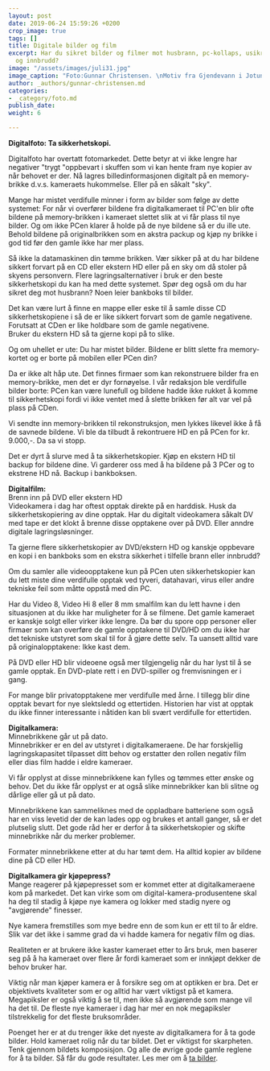 ```yaml
---
layout: post
date: 2019-06-24 15:59:26 +0200
crop_image: true
tags: []
title: Digitale bilder og film
excerpt: Har du sikret bilder og filmer mot husbrann, pc-kollaps, usikre skyer, mobiltyveri
  og innbrudd?
image: "/assets/images/juli31.jpg"
image_caption: "Foto:Gunnar Christensen. \nMotiv fra Gjendevann i Jotunheimen"
author: _authors/gunnar-christensen.md
categories:
- _category/foto.md
publish_date: 
weight: 6

---
```

**Digitalfoto: Ta sikkerhetskopi.**

Digitalfoto har overtatt fotomarkedet. Dette betyr at vi ikke lengre har negativer "trygt "oppbevart i skuffen som vi kan hente fram nye kopier av når behovet er der. Nå lagres billedinformasjonen digitalt på en memory-brikke d.v.s. kameraets hukommelse. Eller på en såkalt "sky".

Mange har mistet verdifulle minner i form av bilder som følge av dette systemet: For når vi overfører bildene fra digitalkameraet til PC'en blir ofte bildene på memory-brikken i kameraet slettet slik at vi får plass til nye bilder. Og om ikke PCen klarer å holde på de nye bildene så er du ille ute. Behold bildene på originalbrikken som en akstra packup og kjøp ny brikke i god tid før den gamle ikke har mer plass.

Så ikke la datamaskinen din tømme brikken. Vær sikker på at du har bildene sikkert forvart på en CD eller ekstern HD eller på en sky om då stoler på skyens personvern. Flere lagringsalternativer i bruk er den beste sikkerhetskopi du kan ha med dette systemet. Spør deg også om du har sikret deg mot husbrann? Noen leier bankboks til bilder.

Det kan være lurt å finne en mappe eller eske til å samle disse CD sikkerhetskopiene i så de er like sikkert forvart som de gamle negativene. Forutsatt at CDen er like holdbare som de gamle negativene.  
Bruker du ekstern HD så ta gjerne kopi på to slike.

Og om uhellet er ute: Du har mistet bilder. Bildene er blitt slette fra memory-kortet og er borte på mobilen eller PCen din?

Da er ikke alt håp ute. Det finnes firmaer som kan rekonstruere bilder fra en memory-brikke, men det er dyr fornøyelse. I vår redaksjon ble verdifulle bilder borte: PCen kan være lunefull og bildene hadde ikke rukket å komme til sikkerhetskopi fordi vi ikke ventet med å slette brikken før alt var vel på plass på CDen.

Vi sendte inn memory-brikken til rekonstruksjon, men lykkes likevel ikke å få de savnede bildene. Vi ble da tilbudt å rekontruere HD en på PCen for kr. 9.000,-. Da sa vi stopp.

Det er dyrt å slurve med å ta sikkerhetskopier. Kjøp en ekstern HD til backup for bildene dine. Vi garderer oss med å ha bildene på 3 PCer og to ekstrene HD nå. Backup i bankboksen.

**Digitalfilm:**  
Brenn inn på DVD eller ekstern HD  
Videokamera i dag har oftest opptak direkte på en harddisk. Husk da sikkerhetskopiering av dine opptak. Har du digitalt videokamera såkalt DV med tape er det klokt å brenne disse opptakene over på DVD. Eller anndre digitale lagringsløsninger.

Ta gjerne flere sikkerhetskopier av DVD/ekstern HD og kanskje oppbevare en kopi i en bankboks som en ekstra sikkerhet i tilfelle brann eller innbrudd?

Om du samler alle videoopptakene kun på PCen uten sikkerhetskopier kan du lett miste dine verdifulle opptak ved tyveri, datahavari, virus eller andre tekniske feil som måtte oppstå med din PC.

Har du Video 8, Video Hi 8 eller 8 mm smalfilm kan du lett havne i den situasjonen at du ikke har muligheter for å se filmene. Det gamle kameraet er kanskje solgt eller virker ikke lengre. Da bør du spore opp personer eller firmaer som kan overføre de gamle opptakene til DVD/HD om du ikke har det tekniske utstyret som skal til for å gjøre dette selv. Ta uansett alltid vare på originalopptakene: Ikke kast dem.

På DVD eller HD blir videoene også mer tilgjengelig når du har lyst til å se gamle opptak. En DVD-plate rett i en DVD-spiller og fremvisningen er i gang.

For mange blir privatopptakene mer verdifulle med årne. I tillegg blir dine opptak bevart for nye slektsledd og ettertiden. Historien har vist at opptak du ikke finner interessante i nåtiden kan bli svært verdifulle for ettertiden.

**Digitalkamera:**  
Minnebrikkene går ut på dato.  
Minnebrikker er en del av utstyret i digitalkameraene. De har forskjellig lagringskapasitet tilpasset ditt behov og erstatter den rollen negativ film eller dias film hadde i eldre kameraer.

Vi får opplyst at disse minnebrikkene kan fylles og tømmes etter ønske og behov. Det du ikke får opplyst er at også slike minnebrikker kan bli slitne og dårlige eller gå ut på dato.

Minnebrikkene kan sammeliknes med de oppladbare batteriene som også har en viss levetid der de kan lades opp og brukes et antall ganger, så er det plutselig slutt. Det gode råd her er derfor å ta sikkerhetskopier og skifte minnebrikke når du merker problemer.

Formater minnebrikkene etter at du har tømt dem. Ha alltid kopier av bildene dine på CD eller HD.

**Digitalkamera gir kjøpepress?**  
Mange reagerer på kjøpepresset som er kommet etter at digitalkameraene kom på markedet. Det kan virke som om digital-kamera-produsentene skal ha deg til stadig å kjøpe nye kamera og lokker med stadig nyere og "avgjørende" finesser.

Nye kamera fremstilles som mye bedre enn de som kun er ett til to år eldre. Slik var det ikke i samme grad da vi hadde kamera for negativ film og dias.

Realiteten er at brukere ikke kaster kameraet etter to års bruk, men baserer seg på å ha kameraet over flere år fordi kameraet som er innkjøpt dekker de behov bruker har.

Viktig når man kjøper kamera er å forsikre seg om at optikken er bra. Det er objektivets kvaliteter som er og alltid har vært viktigst på et kamera. Megapiksler er også viktig å se til, men ikke så avgjørende som mange vil ha det til. De fleste nye kameraer i dag har mer en nok megapiksler tilstrekkelig for det fleste bruksområder.

Poenget her er at du trenger ikke det nyeste av digitalkamera for å ta gode bilder. Hold kameraet rolig når du tar bildet. Det er viktigst for skarpheten. Tenk gjennom bildets komposisjon. Og alle de øvrige gode gamle reglene for å ta bilder. Så får du gode resultater. Les mer om å [ta bilder](http://www.helping.no/fototips.htm).
